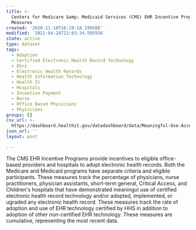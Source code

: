 ```yaml
---
title: >-
  Centers for Medicare &amp; Medicaid Services (CMS) EHR Incentive Program
  Measures
created: '2020-11-10T16:19:18.199588'
modified: '2021-04-26T21:03:34.595556'
state: active
type: dataset
tags:
  - Adoption
  - Certified Electronic Health Record Technology
  - Ehrs
  - Electronic Health Records
  - Health Information Technology
  - Health It
  - Hospitals
  - Incentive Payment
  - Nurse
  - Office Based Physicians
  - Physicians
groups: []
csv_url: >-
  https://dashboard.healthit.gov/datadashboard/data/Meaningful-Use-Acceleration-Scorecard.csv
json_url: ''
layout: post

---
```

The CMS EHR Incentive Programs provide incentives to eligible office-based providers and hospitals to adopt electronic health records. Both the Medicare and Medicaid programs have separate criteria and eligible participants. These measures track the percentage of physicians, nurse practitioners, physician assistants, short-term general, Critical Access, and Children's hospitals that have demonstrated meaningul use of certified electronic health record technology and/or adopted, implemented, or ugraded any electronic health record. These measures track the rate of adoption and use of EHR technology certified by HHS in addition to adoption of other non-certified EHR technology. These measures are cumulative, representing the most recent data.
